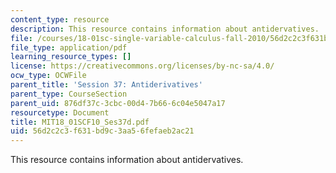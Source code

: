```yaml
---
content_type: resource
description: This resource contains information about antidervatives.
file: /courses/18-01sc-single-variable-calculus-fall-2010/56d2c2c3f631bd9c3aa56fefaeb2ac21_MIT18_01SCF10_Ses37d.pdf
file_type: application/pdf
learning_resource_types: []
license: https://creativecommons.org/licenses/by-nc-sa/4.0/
ocw_type: OCWFile
parent_title: 'Session 37: Antiderivatives'
parent_type: CourseSection
parent_uid: 876df37c-3cbc-00d4-7b66-6c04e5047a17
resourcetype: Document
title: MIT18_01SCF10_Ses37d.pdf
uid: 56d2c2c3-f631-bd9c-3aa5-6fefaeb2ac21
---
```

This resource contains information about antidervatives.